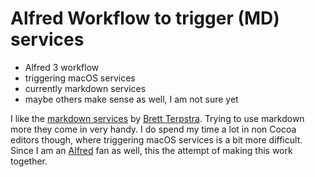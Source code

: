 # Alfred Workflow to trigger (MD) services

* Alfred 3 workflow
* triggering macOS services
* currently markdown services
* maybe others make sense as well, I am not sure yet

I like the [markdown services](http://brettterpstra.com/projects/markdown-service-tools/) by [Brett Terpstra](http://brettterpstra.com/contact/).
Trying to use markdown more they come in very handy. I do spend my time a lot in non Cocoa editors though, where triggering
macOS services is a bit more difficult. Since I am an [Alfred](https://www.alfredapp.com) fan as well, this the attempt of making
this work together.



